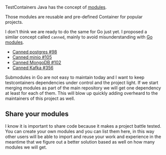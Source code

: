 TestContainers Java has the concept of
[modules](https://www.testcontainers.org/modules/nginx/).

Those modules are reusable and pre-defined Container for popular projects.

I don't think we are ready to do the same for Go just yet. I proposed a similar
concept called `canned`, mainly to avoid misunderstanding with [Go
modules](https://blog.golang.org/using-go-modules).

* [Canned postgres #98](https://github.com/testcontainers/testcontainers-go/pull/98)
* [Canned minio #105](https://github.com/testcontainers/testcontainers-go/pull/105)
* [Canned MongoDB #102](https://github.com/testcontainers/testcontainers-go/pull/102)
* [Canned Kafka #356](https://github.com/testcontainers/testcontainers-go/pull/356)

Submodules in Go are not easy to maintain today and I want to keep
testcontainers dependencies under control and the project light. If we start
merging modules as part of the main repository we will get one dependency at
least for each of them.  This will blow up quickly adding overheard to the
maintainers of this project as well.

## Share your modules

I know it is important to share code because it makes a project battle tested.
You can create your own modules and you can list them here, in this way other
users will be able to import and reuse your work and experience in the meantime
that we figure out a better solution based as well on how many modules we will
get.
